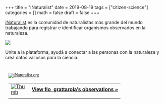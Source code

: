 +++
title = "iNaturalist"
date = 2019-08-19
tags = ["citizen-science"]
categories = []
math = false
draft = false
+++

[iNaturalist](https://www.inaturalist.org) es la comunidad de naturalistas más grande del mundo trabajando para registrar e identificar organismos observados en la naturaleza. 


![](/img/iNaturalist.png)


Unite a la plataforma, ayudá a conectar a las personas con la naturaleza y creá datos valiosos para la ciencia.  


<br>

<style type="text/css" media="screen">
.inat-widget { font-family: Georgia, serif; padding: 10px; line-height: 1;}
.inat-widget-header {margin-bottom: 10px;}
.inat-widget td {vertical-align: top; padding-bottom: 10px;}
.inat-label { color: #888; }
.inat-meta { font-size: smaller; margin-top: 3px; line-height: 1.2;}
.inat-observation-body, .inat-user-body { padding-left: 10px; }
.inat-observation-image {text-align: center;}
.inat-observation-image, .inat-user-image { width: 48px; display: inline-block; }
.inat-observation-image img, .inat-user-image img { max-width: 48px; }
.inat-observation-image img { vertical-align: middle; }
.inat-widget-small .inat-observation-image { display:block; float: left; margin: 0 3px 3px 0; height:48px;}
.inat-label, .inat-value, .inat-user { font-family: "Trebuchet MS", Arial, sans-serif; }
.inat-user-body {vertical-align: middle;}
.inat-widget td.inat-user-body {vertical-align: middle;}
.inat-widget .inat-footer td.inat-value {vertical-align: middle; padding-left: 10px;}
</style>
<div class="inat-widget">
    <div class="inat-widget-header">
      <a href="https://www.inaturalist.org"><img alt="iNaturalist.org" src="https://www.inaturalist.org/assets/logo-small-9571bdf43f2c4dc05eb536a8c06d7c4b.gif" /></a>  
    </div>
  <script type="text/javascript" charset="utf-8" src="https://www.inaturalist.org/observations/flo_grattarola.widget?layout=large&limit=10&order=asc&order_by=created_at"></script>
  <table class="inat-footer">
    <tr class="inat-user">
        <td class="inat-user-image">
          <a border="0" href="https://www.inaturalist.org/observations/flo_grattarola"><img class="usericon" src="https://static.inaturalist.org/attachments/users/icons/736016/thumb.jpeg?1513353273" alt="Thumb" /></a>
        </td>
      <td class="inat-value">
        <strong>
            <a href="https://www.inaturalist.org/observations/flo_grattarola">View flo_grattarola's observations »</a>
        </strong>
      </td>
    </tr>
  </table>
</div>






